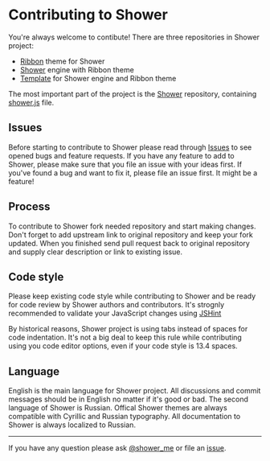 # Contributing to Shower

You're always welcome to contibute! There are three repositories in Shower project:

- [Ribbon](https://github.com/shower/ribbon) theme for Shower
- [Shower](https://github.com/shower/shower) engine with Ribbon theme
- [Template](https://github.com/shower) for Shower engine and Ribbon theme

The most important part of the project is the [Shower](https://github.com/shower/shower) repository, containing [shower.js](https://github.com/shower/shower/blob/master/shower.js) file.

## Issues

Before starting to contribute to Shower please read through [Issues](https://github.com/shower/shower/issues?state=open) to see opened bugs and feature requests. If you have any feature to add to Shower, please make sure that you file an issue with your ideas first. If you've found a bug and want to fix it, please file an issue first. It might be a feature!


## Process

To contribute to Shower fork needed repository and start making changes. Don't forget to add upstream link to original repository and keep your fork updated. When you finished send pull request back to original repository and supply clear description or link to existing issue.

## Code style

Please keep existing code style while contributing to Shower and be ready for code review by Shower authors and contributors. It's strognly recommended to validate your JavaScript changes using [JSHint](http://jshint.com/)

By historical reasons, Shower project is using tabs instead of spaces for code indentation. It's not a big deal to keep this rule while contributing using you code editor options, even if your code style is 13.4 spaces.

## Language

English is the main language for Shower project. All discussions and commit messages should be in English no matter if it's good or bad. The second language of Shower is Russian. Offical Shower themes are always compatible with Cyrillic and Russian typography. All documentation to Shower is always localized to Russian.

---
If you have any question please ask [@shower_me](http://twitter.com/shower_me/) or file an [issue](https://github.com/shower/shower/issues?state=open).